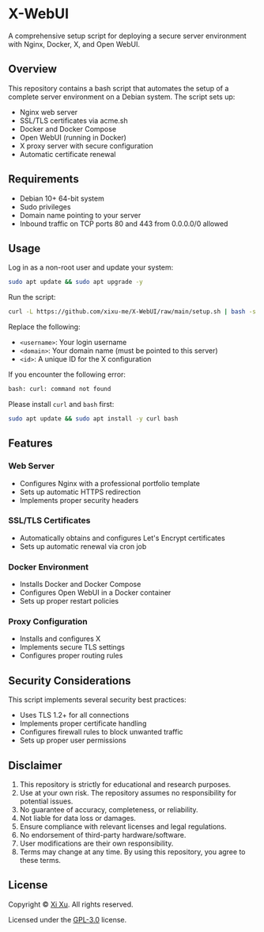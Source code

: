 # X-WebUI

A comprehensive setup script for deploying a secure server environment with Nginx, Docker, X, and Open WebUI.

## Overview

This repository contains a bash script that automates the setup of a complete server environment on a Debian system. The script sets up:

- Nginx web server
- SSL/TLS certificates via acme.sh
- Docker and Docker Compose
- Open WebUI (running in Docker)
- X proxy server with secure configuration
- Automatic certificate renewal

## Requirements

- Debian 10+ 64-bit system
- Sudo privileges
- Domain name pointing to your server
- Inbound traffic on TCP ports 80 and 443 from 0.0.0.0/0 allowed

## Usage

Log in as a non-root user and update your system:

```bash
sudo apt update && sudo apt upgrade -y
```

Run the script:

```bash
curl -L https://github.com/xixu-me/X-WebUI/raw/main/setup.sh | bash -s <username> <domain> <id>
```

Replace the following:

- `<username>`: Your login username
- `<domain>`: Your domain name (must be pointed to this server)
- `<id>`: A unique ID for the X configuration

If you encounter the following error:

```bash
bash: curl: command not found
```

Please install `curl` and `bash` first:

```bash
sudo apt update && sudo apt install -y curl bash
```

## Features

### Web Server

- Configures Nginx with a professional portfolio template
- Sets up automatic HTTPS redirection
- Implements proper security headers

### SSL/TLS Certificates

- Automatically obtains and configures Let's Encrypt certificates
- Sets up automatic renewal via cron job

### Docker Environment

- Installs Docker and Docker Compose
- Configures Open WebUI in a Docker container
- Sets up proper restart policies

### Proxy Configuration

- Installs and configures X
- Implements secure TLS settings
- Configures proper routing rules

## Security Considerations

This script implements several security best practices:

- Uses TLS 1.2+ for all connections
- Implements proper certificate handling
- Configures firewall rules to block unwanted traffic
- Sets up proper user permissions

## Disclaimer

1. This repository is strictly for educational and research purposes.
2. Use at your own risk. The repository assumes no responsibility for potential issues.
3. No guarantee of accuracy, completeness, or reliability.
4. Not liable for data loss or damages.
5. Ensure compliance with relevant licenses and legal regulations.
6. No endorsement of third-party hardware/software.
7. User modifications are their own responsibility.
8. Terms may change at any time. By using this repository, you agree to these terms.

## License

Copyright &copy; [Xi Xu](https://xi-xu.me). All rights reserved.

Licensed under the [GPL-3.0](LICENSE) license.  
